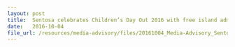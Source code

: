 ```yaml
---
layout: post
title:  Sentosa celebrates Children’s Day Out 2016 with free island admission and meals
date:   2016-10-04
file_url: /resources/media-advisory/files/20161004_Media-Advisory_Sentosa_Childrens_Day_Out_2016.pdf
---
```


